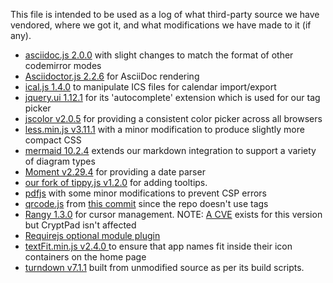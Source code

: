 <!--
SPDX-FileCopyrightText: 2023 XWiki CryptPad Team <contact@cryptpad.org> and contributors

SPDX-License-Identifier: AGPL-3.0-or-later
-->

This file is intended to be used as a log of what third-party source we have vendored, where we got it, and what modifications we have made to it (if any).

* [asciidoc.js 2.0.0](https://github.com/asciidoctor/codemirror-asciidoc/releases/tag/2.0.0) with slight changes to match the format of other codemirror modes
* [Asciidoctor.js 2.2.6](https://github.com/asciidoctor/asciidoctor.js/releases/tag/v2.2.6) for AsciiDoc rendering
* [ical.js 1.4.0](https://github.com/kewisch/ical.js/releases/tag/v1.4.0) to manipulate ICS files for calendar import/export
* [jquery.ui 1.12.1](https://jqueryui.com/) for its 'autocomplete' extension which is used for our tag picker
* [jscolor v2.0.5](https://jscolor.com/) for providing a consistent color picker across all browsers
* [less.min.js v3.11.1](https://github.com/less/less.js/releases/tag/v3.11.1) with a minor modification to produce slightly more compact CSS
* [mermaid 10.2.4](https://github.com/mermaid-js/mermaid/releases/tag/v10.2.4) extends our markdown integration to support a variety of diagram types
* [Moment v2.29.4](http://momentjs.com/) for providing a date parser
* [our fork of tippy.js v1.2.0](https://github.com/xwiki-labs/tippyjs) for adding tooltips.
* [pdfjs](https://mozilla.github.io/pdf.js/) with some minor modifications to prevent CSP errors
* [qrcode.js](https://github.com/davidshimjs/qrcodejs) from [this commit](https://github.com/davidshimjs/qrcodejs/commit/06c7a5e134f116402699f03cda5819e10a0e5787) since the repo doesn't use tags
* [Rangy 1.3.0](https://github.com/timdown/rangy/tree/1.3.0) for cursor management. NOTE: [A CVE](https://github.com/advisories/GHSA-65rp-mhqf-8gj3) exists for this version but CryptPad isn't affected
* [Requirejs optional module plugin](https://stackoverflow.com/a/27422370)
* [textFit.min.js v2.4.0 ](https://github.com/STRML/textFit/releases/tag/v2.4.0) to ensure that app names fit inside their icon containers on the home page
* [turndown v7.1.1](https://github.com/mixmark-io/turndown/releases/tag/v7.1.1) built from unmodified source as per its build scripts.
